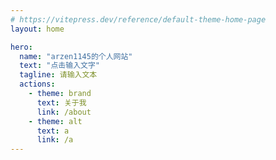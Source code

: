 ```yaml
---
# https://vitepress.dev/reference/default-theme-home-page
layout: home

hero:
  name: "arzen1145的个人网站"
  text: "点击输入文字"
  tagline: 请输入文本
  actions:
    - theme: brand
      text: 关于我
      link: /about
    - theme: alt
      text: a
      link: /a
---
```


